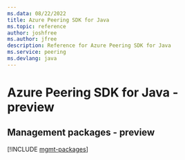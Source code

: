 ```yaml
---
ms.data: 08/22/2022
title: Azure Peering SDK for Java
ms.topic: reference
author: joshfree
ms.author: jfree
description: Reference for Azure Peering SDK for Java
ms.service: peering
ms.devlang: java
---
```

# Azure Peering SDK for Java - preview

## Management packages - preview
[!INCLUDE [mgmt-packages](peering-mgmt-index.md)]